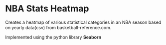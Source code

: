 # NBA Stats Heatmap
Creates a heatmap of various statistical categories in an NBA season based on yearly data(csv) from basketball-reference.com.

Implemented using the python library **Seaborn**

